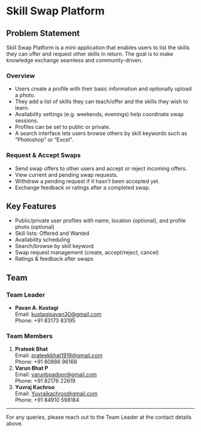 # Skill Swap Platform

## Problem Statement
Skill Swap Platform is a mini-application that enables users to list the skills they can offer and request other skills in return. The goal is to make knowledge exchange seamless and community-driven.

### Overview
- Users create a profile with their basic information and optionally upload a photo.
- They add a list of skills they can teach/offer and the skills they wish to learn.
- Availability settings (e.g. weekends, evenings) help coordinate swap sessions.
- Profiles can be set to public or private.
- A search interface lets users browse others by skill keywords such as “Photoshop” or “Excel”.

### Request & Accept Swaps
- Send swap offers to other users and accept or reject incoming offers.
- View current and pending swap requests.
- Withdraw a pending request if it hasn’t been accepted yet.
- Exchange feedback or ratings after a completed swap.

## Key Features
- Public/private user profiles with name, location (optional), and profile photo (optional)
- Skill lists: Offered and Wanted
- Availability scheduling
- Search/browse by skill keyword
- Swap request management (create, accept/reject, cancel)
- Ratings & feedback after swaps

## Team
### Team Leader
- **Pavan A. Kustagi**  
  Email: kustagipavan30@gmail.com  
  Phone: +91 83173 83195

### Team Members
1. **Prateek Bhat**  
   Email: prateekbhat1919@gmail.com  
   Phone: +91 80886 96168
2. **Varun Bhat P**  
   Email: varunbpadoor@gmail.com  
   Phone: +91 82176 22619
3. **Yuvraj Kachroo**  
   Email: Yuvrajkachroo@gmail.com  
   Phone: +91 84910 598184

---
For any queries, please reach out to the Team Leader at the contact details above.